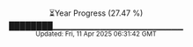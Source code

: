 <p align="center">
⏳Year Progress (27.47 %) <br>
████████▁▁▁▁▁▁▁▁▁▁▁▁▁▁▁▁▁▁▁▁▁▁ <br>
<sub>Updated: Fri, 11 Apr 2025 06:31:42 GMT</sub>
</p>

